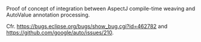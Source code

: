 Proof of concept of integration between AspectJ compile-time weaving and AutoValue annotation processing.

Cfr. https://bugs.eclipse.org/bugs/show_bug.cgi?id=462782 and https://github.com/google/auto/issues/210.